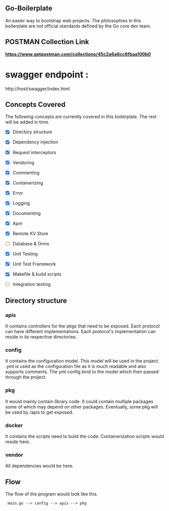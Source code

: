 ## Go-Boilerplate

An easier way to bootstrap web projects.
The philosophies in this boilerplate are not official standards defined by the Go core dev team.

## POSTMAN Collection Link
**https://www.getpostman.com/collections/45c2a6a6cc6fbaa100b0**

# swagger endpoint :
http://host/swagger/index.html

## Concepts Covered
The following concepts are currently covered in this boilerplate.
The rest will be added in time.
- [x] Directory structure
- [x] Dependency injection
- [x] Request interceptors
- [x] Vendoring
- [x] Commenting
- [x] Containerizing
- [x] Error
- [x] Logging
- [x] Documenting
- [x] Apm
- [x] Remote KV Store
- [ ] Database & Orms
- [x] Unit Testing
- [x] Unit Test Framework
- [x] Makefile & build scripts
- [ ] Integration testing


## Directory structure

### apis
It contains controllers for the pkgs that need to be exposed. Each protocol can have different implementations. Each protocol's implementation can reside in its respective directories.

### config
It contains the configuration model. This model will be used in the project.
.yml is used as the configuration file as it is much readable and also supports comments.
The yml config bind to the model which then passed through the project.

### pkg
It would mainly contain library code. It could contain multiple packages some of which may depend on other packages. Eventually, some pkg will be used by /apis to get exposed.

### docker
It contains the scripts need to build the code. Containerization scripts would reside here.

### vendor
All dependencies would be here.

## Flow
The flow of the program would look like this.

```
 main.go --> config --> apis --> pkg
```
